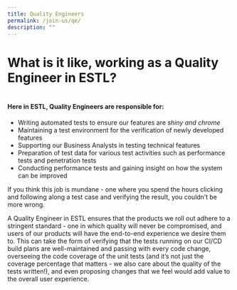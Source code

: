 ```yaml
---
title: Quality Engineers
permalink: /join-us/qe/
description: ""
---
```

# What is it like, working as a Quality Engineer in ESTL?
# 
#### Here in ESTL, Quality Engineers are responsible for:  
#### 
*   Writing automated tests to ensure our features are _shiny and chrome_
*   Maintaining a test environment for the verification of newly developed features
*   Supporting our Business Analysts in testing technical features
*   Preparation of test data for various test activities such as performance tests and penetration tests
*   Conducting performance tests and gaining insight on how the system can be improved

If you think this job is mundane - one where you spend the hours clicking and following along a test case and verifying the result, you couldn’t be more wrong.

A Quality Engineer in ESTL ensures that the products we roll out adhere to a stringent standard - one in which quality will never be compromised, and users of our products will have the end-to-end experience we desire them to. This can take the form of verifying that the tests running on our CI/CD build plans are well-maintained and passing with every code change, overseeing the code coverage of the unit tests (and it’s not just the coverage percentage that matters - we also care about the quality of the tests written!), and even proposing changes that we feel would add value to the overall user experience.